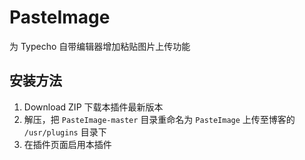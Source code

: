 # PasteImage
为 Typecho 自带编辑器增加粘贴图片上传功能

## 安装方法
1. Download ZIP 下载本插件最新版本
2. 解压，把 `PasteImage-master` 目录重命名为 `PasteImage` 上传至博客的 `/usr/plugins` 目录下
3. 在插件页面启用本插件
